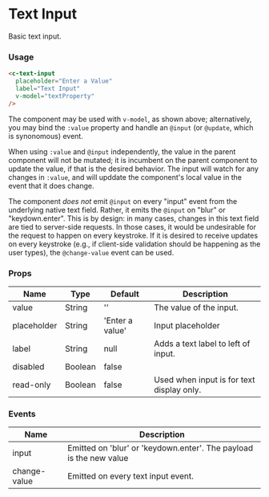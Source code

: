 # Text Input

Basic text input.

### Usage

<component-container>
  <c-text-input label="Text Input" />
</component-container>

``` html
<c-text-input
  placeholder="Enter a Value"
  label="Text Input"
  v-model="textProperty"
/>
```

The component may be used with `v-model`, as shown above; alternatively, you may bind the `:value` property and handle an `@input` (or `@update`, which is synonomous) event.

When using `:value` and `@input` independently, the value in the parent component will not be mutated; it is incumbent on the parent component to update the value, if that is the desired behavior. The input will watch for any changes in `:value`, and will upddate the component's local value in the event that it does change.

The component _does not_ emit `@input` on every "input" event from the underlying native text field. Rather, it emits the `@input` on "blur" or "keydown.enter". This is by design: in many cases, changes in this text field are tied to server-side requests. In those cases, it would be undesirable for the request to happen on every keystroke. If it is desired to receive updates on every keystroke (e.g., if client-side validation should be happening as the user types), the `@change-value` event can be used.

### Props

| Name        | Type    | Default         | Description                               |
| ----------- | --------| --------------- | ----------------------------------------- |
| value       | String  | ''              | The value of the input.                   |
| placeholder | String  | 'Enter a value' | Input placeholder                         |
| label       | String  | null            | Adds a text label to left of input.       |
| disabled    | Boolean | false           |                                           |
| read-only   | Boolean | false           | Used when input is for text display only. |


### Events

| Name       | Description                                                        |
| ---------- | ------------------------------------------------------------------ |
| input      | Emitted on 'blur' or 'keydown.enter'. The payload is the new value |
| change-value | Emitted on every text input event.                               |